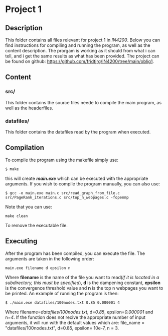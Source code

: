 # Project 1

## Description
This folder contains all files relevant for project 1 in *IN4200*. Below you can find instructions for compiling and running the program, as well as the content description. The prorgam is working as it should from what i can tell, and i get the same results as what has been provided. The project can be found on github: https://github.com/fridtjrg/IN4200/tree/main/oblig1.

## Content
### src/
This folder contains the source files neede to compile the main program, as well as the headerfiles.

### datafiles/
This folder contains the datafiles read by the program when executed.

## Compilation
To compile the program using the makefile simply use: 
```
$ make
```
this will create __*main.exe*__ which can be executed with the appropriate arguments. If you wish to compile the program manually, you can also use: 
```
$ gcc -o main.exe main.c src/read_graph_from_file.c src/PageRank_iterations.c src/top_n_webpages.c -fopenmp
```
Note that you can use:
```
make clean
```
To remove the executable file.

## Executing
After the program has been compiled, you can execute the file. The arguments are taken in the following order:
```
main.exe filename d epsilon n
```
Where **filename** is the name of the file you want to read(*If it is located in a subdirectory, this must be specified*), **d** is the dampening constant, **epsilon** is the convergence threshold value and **n** is the top n webpages you want to be printed. An example of running the program is then:

```
$ ./main.exe datafiles/100nodes.txt 0.85 0.000001 4
```
Where filename=*datafiles/100nodes.txt*, d=*0.85*, epsilon=*0.000001* and n=*4*. If the function does not recive the appropriate number of input arguments, it will run with the default values which are: 	file_name = "datafiles/100nodes.txt", d=0.85, epsilon= 10e-7, n = 3.

